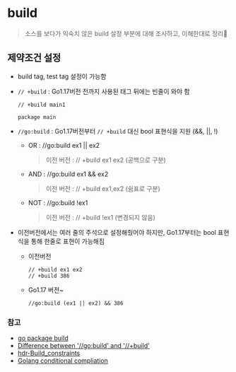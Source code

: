 # build
> 소스를 보다가 익숙치 않은 build 설정 부분에 대해 조사하고, 이해한대로 정리📝


## 제약조건 설정

- build tag, test tag 설정이 가능함
- `// +build` : Go1.17버전 전까지 사용된 태그 뒤에는 빈줄이 와야 함
  ```
  // +build main1

  package main
  ```

- `//go:build` : Go1.17버전부터 `// +build` 대신 bool 표현식을 지원 (&&, ||, !)
  - OR : //go:build ex1 || ex2
    > 이전 버전 : // +build ex1 ex2 (공백으로 구분)
  - AND : //go:build ex1 && ex2
    > 이전 버전 : // +build ex1,ex2 (쉼표로 구분)
  - NOT : //go:build !ex1
    > 이전 버전 : // +build !ex1 (변경되지 않음)
    
- 이전버전에서는 여러 줄의 주석으로 설정해줬어야 하지만, Go1.17부터는 bool 표현식을 통해 한줄로 표현이 가능해짐
  - 이전버전
    ```
    // +build ex1 ex2
    // +build 386
    ```
  - Go1.17 버전~
    ```
    //go:build (ex1 || ex2) && 386
    ```



### 참고
- [go package build](https://pkg.go.dev/go/build)
- [Difference between '//go:build' and '//+build'](https://stackoverflow.com/questions/68360688/whats-the-difference-between-gobuild-and-build-directives?rq=3)
- [hdr-Build_constraints](https://pkg.go.dev/cmd/go#hdr-Build_constraints)
- [Golang conditional compliation](https://stackoverflow.com/questions/10646531/golang-conditional-compilation/67937234#67937234)
